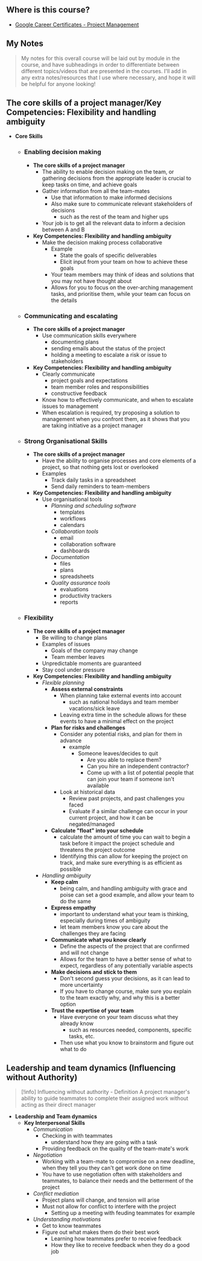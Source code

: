 ## Where is this course?
- [Google Career Certificates - Project Management](https://www.coursera.org/professional-certificates/google-project-management)

## My Notes
> My notes for this overall course will be laid out by module in the course, and have subheadings in order to differentiate between different topics/videos that are presented in the courses. I'll add in any extra notes/resources that I use where necessary, and hope it will be helpful for anyone looking!


## The core skills of a project manager/Key Competencies: Flexibility and handling ambiguity
- **Core Skills**
	- ### **Enabling decision making**
		- **The core skills of a project manager**
			- The ability to enable decision making on the team, or gathering decisions from the appropriate leader is crucial to keep tasks on time, and achieve goals
			- Gather information from all the team-mates
				- Use that information to make informed decisions
				- Also make sure to communicate relevant stakeholders of decisions
					- such as the rest of the team and higher ups
			- Your job is to get all the relevant data to inform a decision between A and B
		- **Key Competencies: Flexibility and handling ambiguity**
			- Make the decision making process collaborative
				- Example
					- State the goals of specific deliverables
					- Elicit input from your team on how to achieve these goals
				- Your team members may think of ideas and solutions that you may not have thought about
				- Allows for you to focus on the over-arching management tasks, and prioritise them, while your team can focus on the details
	- ### **Communicating and escalating**
		- **The core skills of a project manager**
			- Use communication skills everywhere
				- documenting plans
				- sending emails about the status of the project
				- holding a meeting to escalate a risk or issue to stakeholders
		- **Key Competencies: Flexibility and handling ambiguity**
			- Clearly communicate
				- project goals and expectations
				- team member roles and responsibilities
				- constructive feedback
			- Know how to effectively communicate, and when to escalate issues to management
			- When escalation is required, try proposing a solution to management when you confront them, as it shows that you are taking initiative as a project manager
	- ### **Strong Organisational Skills**
		- **The core skills of a project manager**
			- Have the ability to organise processes and core elements of a project, so that nothing gets lost or overlooked
			- Examples
				- Track daily tasks in a spreadsheet
				- Send daily reminders to team-members
		- **Key Competencies: Flexibility and handling ambiguity**
			- Use organisational tools
				- *Planning and scheduling software*
					- templates
					- workflows
					- calendars
				- *Collaboration tools*
					- email
					- collaboration software
					- dashboards
				- *Documentation*
					- files
					- plans
					- spreadsheets
				- *Quality assurance tools*
					- evaluations
					- productivity trackers
					- reports
	- ### **Flexibility**
		- **The core skills of a project manager**
			- Be willing to change plans
			- Examples of issues
				- Goals of the company may change
				- Team member leaves
			- Unpredictable moments are guaranteed
			- Stay cool under pressure
		- **Key Competencies: Flexibility and handling ambiguity**
			- *Flexible planning*
				- **Assess external constraints**
					- When planning take external events into account
						- such as national holidays and team member vacations/sick leave
					- Leaving extra time in the schedule allows for these events to have a minimal effect on the project
				- **Plan for risks and challenges**
					- Consider any potential risks, and plan for them in advance
						- example
							- Someone leaves/decides to quit
								- Are you able to replace them?
								- Can you hire an independent contractor?
								- Come up with a list of potential people that can join your team if someone isn't available
					- Look at historical data
						- Review past projects, and past challenges you faced
						- Evaluate if a similar challenge can occur in your current project, and how it can be negated/managed
				- **Calculate "float" into your schedule**
					- calculate the amount of time you can wait to begin a task before it impact the project schedule and threatens the project outcome
					- Identifying this can allow for keeping the project on track, and make sure everything is as efficient as possible
			- *Handling ambiguity*
				- **Keep calm**
					- being calm, and handling ambiguity with grace and poise can set a good example, and allow your team to do the same
				- **Express empathy**
					- important to understand what your team is thinking, especially during times of ambiguity
					- let team members know you care about the challenges they are facing
				- **Communicate what you know clearly**
					- Define the aspects of the project that are confirmed and will not change
					- Allows for the team to have a better sense of what to expect, regardless of any potentially variable aspects
				- **Make decisions and stick to them**
					- Don't second guess your decisions, as it can lead to more uncertainty
					- If you have to change course, make sure you explain to the team exactly why, and why this is a better option
				- **Trust the expertise of your team**
					- Have everyone on your team discuss what they already know
						- such as resources needed, components, specific tasks, etc.
					- Then use what you know to brainstorm and figure out what to do 

## Leadership and team dynamics (Influencing without Authority)
> [!info] Influencing without authority - Definition
> A project manager's ability to guide teammates to complete their assigned work without acting as their direct manager
- **Leadership and Team dynamics**
	- **Key Interpersonal Skills**
		- *Communication*
			- Checking in with teammates
				- understand how they are going with a task
			- Providing feedback on the quality of the team-mate's work
		- *Negotiation*
			- Working with a team-mate to compromise on a new deadline, when they tell you they can't get work done on time
			- You have to use negotiation often with stakeholders and teammates, to balance their needs and the betterment of the project
		- *Conflict mediation*
			- Project plans will change, and tension will arise
			- Must not allow for conflict to interfere with the project
				- Setting up a meeting with feuding teammates for example
		- *Understanding motivations*
			- Get to know teammates
			- Figure out what makes them do their best work
				- Learning how teammates prefer to receive feedback
				- How they like to receive feedback when they do a good job